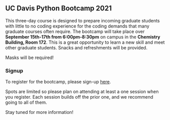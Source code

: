 ## UC Davis Python Bootcamp 2021

This three-day course is designed to prepare incoming graduate students with little to no coding experience for the coding demands that many graduate courses often require. The bootcamp will take place over **September 15th-17th from 6:00pm-8:30pm** on campus in the **Chemistry Building, Room 172**. This is a great opportunity to learn a new skill and meet other graduate students. Snacks and refreshments will be provided.

Masks will be required!


### Signup

To register for the bootcamp, please sign-up [here](https://docs.google.com/forms/d/1vx4OIztsbECXP1IVfocsHuFJhJrjm4JPNt8EEJfW02c).

Spots are limited so please plan on attending at least a one session when you register. Each session builds off the prior one, and we recommend going to all of them.


Stay tuned for more information!
